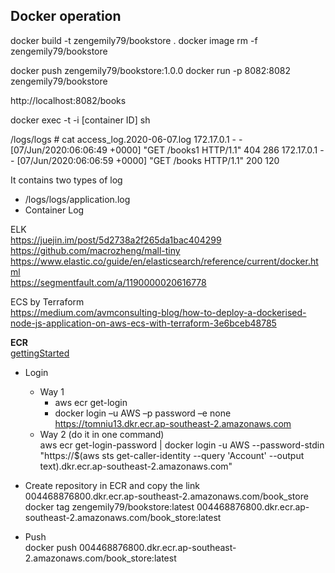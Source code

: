 ## Docker operation

docker build -t zengemily79/bookstore .
docker image rm -f zengemily79/bookstore

docker push zengemily79/bookstore:1.0.0
docker run -p 8082:8082 zengemily79/bookstore

http://localhost:8082/books

docker exec -t -i [container ID] sh


/logs/logs # cat access_log.2020-06-07.log 
172.17.0.1 - - [07/Jun/2020:06:06:49 +0000] "GET /books1 HTTP/1.1" 404 286
172.17.0.1 - - [07/Jun/2020:06:06:59 +0000] "GET /books HTTP/1.1" 200 120

It contains two types of log
* /logs/logs/application.log
* Container Log

ELK <br/>
https://juejin.im/post/5d2738a2f265da1bac404299 <br/>
https://github.com/macrozheng/mall-tiny <br/>
https://www.elastic.co/guide/en/elasticsearch/reference/current/docker.html <br/>
https://segmentfault.com/a/1190000020616778 <br/>

ECS by Terraform <br/>
https://medium.com/avmconsulting-blog/how-to-deploy-a-dockerised-node-js-application-on-aws-ecs-with-terraform-3e6bceb48785

**ECR** <br/>
[gettingStarted](https://docs.aws.amazon.com/zh_cn/AmazonECR/latest/userguide/getting-started-cli.html)
* Login
  * Way 1
    * aws ecr get-login
    * docker login –u AWS –p password –e none https://tomniu13.dkr.ecr.ap-southeast-2.amazonaws.com
  * Way 2 (do it in one command) <br/>
aws ecr get-login-password | docker login -u AWS --password-stdin "https://$(aws sts get-caller-identity --query 'Account' --output text).dkr.ecr.ap-southeast-2.amazonaws.com"

* Create repository in ECR and copy the link <br/>
004468876800.dkr.ecr.ap-southeast-2.amazonaws.com/book_store
docker tag zengemily79/bookstore:latest 004468876800.dkr.ecr.ap-southeast-2.amazonaws.com/book_store:latest
* Push <br/>
docker push 004468876800.dkr.ecr.ap-southeast-2.amazonaws.com/book_store:latest
